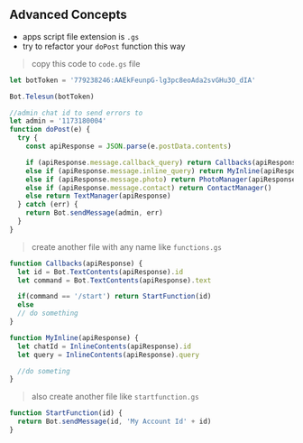 ## Advanced Concepts

- apps script file extension is `.gs`
- try to refactor your `doPost` function this way

> copy this code to `code.gs` file

```js
let botToken = '779238246:AAEkFeunpG-lg3pc8eoAda2svGHu3O_dIA'

Bot.Telesun(botToken)

//admin chat id to send errors to
let admin = '1173180004'
function doPost(e) {
  try {
    const apiResponse = JSON.parse(e.postData.contents)

    if (apiResponse.message.callback_query) return Callbacks(apiResponse)
    else if (apiResponse.message.inline_query) return MyInline(apiResponse)
    else if (apiResponse.message.photo) return PhotoManager(apiResponse)
    else if (apiResponse.message.contact) return ContactManager()
    else return TextManager(apiResponse)
  } catch (err) {
    return Bot.sendMessage(admin, err)
  }
}
```

> create another file with any name like `functions.gs`

```js
function Callbacks(apiResponse) {
  let id = Bot.TextContents(apiResponse).id
  let command = Bot.TextContents(apiResponse).text

  if(command == '/start') return StartFunction(id)
  else
  // do something
}

function MyInline(apiResponse) {
  let chatId = InlineContents(apiResponse).id
  let query = InlineContents(apiResponse).query

  //do someting
}
```

> also create another file like `startfunction.gs`

```js
function StartFunction(id) {
  return Bot.sendMessage(id, 'My Account Id' + id)
}
```
